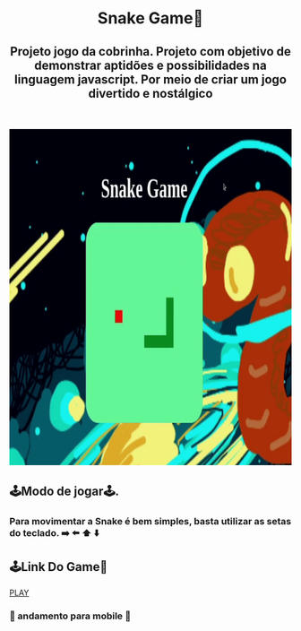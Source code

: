 <div align="center">

  <h1>Snake Game🐍</h1>
  <h2>Projeto jogo da cobrinha. Projeto com objetivo de demonstrar aptidões e possibilidades na linguagem javascript. Por meio de criar um jogo divertido e nostálgico</h2>
  
  <img src="https://img.shields.io/github/languages/top/FullBarbosa/jogo-da-cobrinha" alt="">

  <img src="https://img.shields.io/github/languages/count/FullBarbosa/jogo-da-cobrinha" alt="">
</div>
<br>
<div align="center">

  <img src="./src/img/projetosnake.gif" alt="gif de demonstração do projeto" width="600" height="600">
</div>

## 🕹Modo de jogar🕹.
### Para movimentar a Snake é bem simples, basta utilizar as setas do teclado. ➡️ ⬅️ ⬆️ ⬇️

<div>
  <h2>🕹Link Do Game🐍</h2>
  <a href="https://jogo-da-cobrinha-sable.vercel.app/">PLAY</a>
</div>

### 🚧 andamento para mobile 🚧



